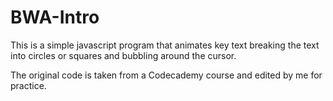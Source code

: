 # BWA-Intro

This is a simple javascript program that animates key text breaking the text into circles or squares and bubbling around the cursor.

The original code is taken from a Codecademy course and edited by me for practice.

